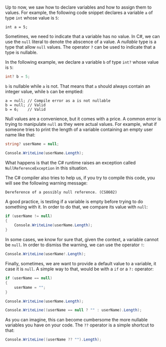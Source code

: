 Up to now, we saw how to declare variables and how to assign them to
values.  For example, the following code snippet declares a variable
`a` of type `int` whose value is `5`:

```
int a = 5;
```

Sometimes, we need to indicate that a variable has no value.
In C#, we can use the `null` literal to denote the abscence of a
value.  A *nullable* type is a type that allow `null` values.  The
operator `?` can be used to indicate that a type is nullable.

In the following example, we declare a variable `b` of type `int?`
whose value is `5`:

```csharp
int? b = 5;
```

`b` is nullable while `a` is not. That means that `a` should always
contain an integer value, while `b` can be emptied:

```charp
a = null; // Compile error as a is not nullable
b = null; // Valid
b = 6;    // Valid
```

Null values are a convenience, but it comes with a price. A common
error is trying to manipulate `null` as they were actual values.  For
example, what if someone tries to print the length of a variable
containing an empty user name like that:


```csharp
string? userName = null;

Console.WriteLine(userName.Length);
```

What happens is that the C# runtime raises an exception called
`NullReferenceException` in this situation.

The C# compiler also tries to help us, if you try to compile this
code, you will see the following warning message:

```
Dereference of a possibly null reference. (CS8602)
```

A good practice, is testing if a variable is empty before trying to do
something with it. In order to do that, we compare its value with
`null`:

```csharp
if (userName != null)
{
    Console.WriteLine(userName.Length);
}
```

In some cases, we know for sure that, given the context, a variable
cannot be `null`.  In order to dismiss the warning, we can use the
operator `!`:

```csharp
Console.WriteLine(userName!.Length);
```

Finally, sometimes, we are want to provide a default value to a
variable, it case it is `null`. A simple way to that, would be with a
`if` or a `?:` operator:

```csharp
if (userName == null)
{
    userName = "";
}

Console.WriteLine(userName.Length);
```

```csharp
Console.WriteLine((userName == null ? "" : userName).Length);
```


As you can imagine, this can become cumbersome the more nullable variables you have on your code.
The `??` operator is a simple shortcut to that:

```csharp
Console.WriteLine((userName ?? "").Length);
```
